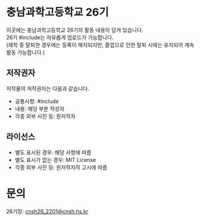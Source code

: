 # 충남과학고등학교 26기
이곳에는 충남과학고등학교 26기의 활동 내용이 담겨 있습니다.<br>
26기 #include는 자유롭게 업로드가 가능합니다.<br>
(재학 중 탈퇴한 경우에는 등록이 해지되지만, 졸업으로 인한 탈퇴 시에는 유지되어 계속 활동 가능합니다.)<br>
## 저작권자
저작물의 저작권자는 다음과 같습니다.
* 공통사항: #include
* 내용: 해당 부분 작성자
* 각종 외부 사진 등: 원저작자
## 라이선스
* 별도 표시된 경우: 해당 사항에 따름
* 별도 표시가 없는 경우: MIT License
* 각종 외부 사진 등: 원저작자의 고시에 따름
# 문의
26기장: cnsh26_2201@cnsh.hs.kr
